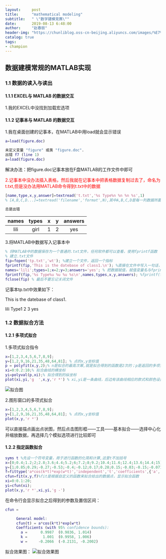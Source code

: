 ```yaml
---
layout:     post
title:      "mathematical modeling"
subtitle:   " \"数学建模竞赛\""
date:       2019-08-13 6:48:00
author:     "赵春丽"
header-img: "https://chunliblog.oss-cn-beijing.aliyuncs.com/images/%E7%94%9F%E6%9C%BA%E5%B0%8F%E6%B5%B7%E8%B1%9A.jpg"
catalog: true
tags:
- champion
---
```


## 数据建模常规的MATLAB实现

### 1.1 数据的读入与读出

#### 1.1.1 EXCEL与 MATLAB 的数据交互

1.我的EXCEL中没找到加载宏选项

#### 1.1.2 记事本与 MATLAB 的数据交互

1.我在桌面创建的记事本，在MATLAB中用load就会显示错误

``` MATLAB
a=load(figure.doc) 

未定义变量 "figure" 或类 "figure.doc".
出错 f7 (line 1)
a=load(figure.doc)
```
解决办法：把figure.doc记事本放在F盘MATLAB的工作文件中即可

<font color="red">2.记事本中没办法插入表格，然后我就在记事本中把表格数据复制过去了，命名为t.txt,但是没办法用MATLAB命令得到t.txt中的数据</font>

``` MATLAB
[name,type,x,y,answer]=textread('t.txt','%s Type%n %n %n %s',1) 
% [A,B,C,D...]=textread('filename','format',N),其中A,B,C,D是每一列数据所要保存的变量名，format为读取格式,N是读取几次

总是出错
```

| names | types |  x  |  y  | answers |
| :---: | :---: |:---:|:---:| :---: |
|  lili |  girl |  1  |  2  |  yes  |

3.将MATLAB中数据写入记事本中

``` MATLAB
% 将MATLAB中的数据保存为一个普通的.txt文件，任何软件都可以查看，使用fprintf函数
% 建立.txt文件
fip=fopen('tp.txt','wt'); %建立一个文件，返回一个指标
fprintf(fip,'This is the datebase of class1.\n'); %直接在文件中写入一句话，当然也可以不写
names='lili';types=1;x=2;y=3;answers='yes'; % 把数据赋值，赋值变量名与fprintf中的A1,,,An要一致
fprintf(fip,'%s Type%u %u %u %s\n',names,types,x,y,answers); %fprintf(fileID,formatSpec,A1,...,An)；%s是字符串；%f表示浮点数；%u表示十进制数，易错
fclose(fip) % 最后不要忘记关闭文件
```

记事本tp.txt中效果如下：

This is the datebase of class1.

lili Type1 2 3 yes

### 1.2 数据拟合方法

#### 1.2.1 多项式拟合

1.多项式拟合指令

``` MATLAB
x=[1,2,3,4,5,6,7,8,9];
y=[1,2,9,16,21,35,48,64,81]; % 点的x,y坐标值
p = polyfit(x,y,2);% n是拟合的最高次幂,就是拟合得到的函数是2次的；p是返回的多项式系数
xi=0:0.2:10;% 拟合曲线的横坐标
yi=polyval(p,xi);% 拟合得到的纵坐标
plot(xi,yi,'g  ',x,y,'r *') % xi,yi是一条曲线，后边有该曲线相应的款式和颜色设置；x,y是另一条曲线，同理
```
![拟合图](https://chunliblog.oss-cn-beijing.aliyuncs.com/images/MATLAB%E6%88%AA%E5%9B%BE.png)

2.图形窗口的多项式拟合

``` MATLAB
x=[1,2,3,4,5,6,7,8,9];
y=[1,2,9,16,21,35,48,64,81]; % 点的x,y坐标值
plot(x,y,'r *') 
```
可以直接描点画出点状图，然后点击图形框——工具——基本拟合——选择中心化并缩放数据，再选择几个模拟选项进行比较即可

#### 1.2.2 指定函数拟合

``` MATLAB
syms t %先设一个符号变量，用于进行函数的化简和计算,这里t不加括号
x=[0;0.4;1.2;2;2.8;3.6;4.4;5.2;6;7.2;8;9.2;10.4;11.6;12.4;13.6;14.4;15];
y=[1;0.85;0.29;-0.27;-0.53;-0.4;-0.12;0.17;0.28;0.15;-0.03;-0.15;-0.071;0.059;0.08;0.032;-0.015;-0.02];%点坐标
f=fittype('a*cos(k*t)*exp(w*t)','independent','t','coefficients',{'a','k','w'});%fittype是自定义拟合曲线，第一个是自定义式，第二个标明独立变量为t，第三部分标明参数a,k,w
cfun=fit(x,y,f)%fit是根据自定义的函数来拟合给出的数据点，显示拟合函数
xi=0:0.1:20;
yi=cfun(xi);
plot(x,y,'r *',xi,yi,'g -')
```
在命令行会显示拟合之后得到的参数及置信区间：

``` MATLAB
cfun = 

     General model:
     cfun(t) = a*cos(k*t)*exp(w*t)
     Coefficients (with 95% confidence bounds):
       a =      0.9987  (0.9836, 1.014)
       k =       1.001  (0.9958, 1.006)
       w =     -0.2066  (-0.2131, -0.2002)
```
拟合效果图：
![拟合效果图](https://chunliblog.oss-cn-beijing.aliyuncs.com/images/MATLAB2.png)
